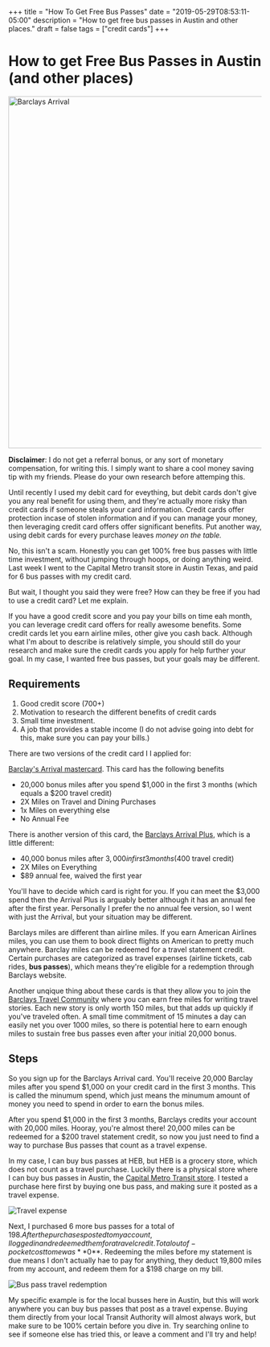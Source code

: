 +++
title = "How To Get Free Bus Passes"
date = "2019-05-29T08:53:11-05:00"
description = "How to get free bus passes in Austin and other places."
draft = false
tags = ["credit cards"]
+++

# How to get Free Bus Passes in Austin (and other places)

<img src="https://i.imgur.com/9raosbX.png" alt="Barclays Arrival" style="width: 700px" />

**Disclaimer**: I do not get a referral bonus, or any sort of monetary compensation, for writing this. I simply want to share a cool money saving tip with my friends. Please do your own research before attemping this.

Until recently I used my debit card for eveything, but debit cards don't give you any real benefit for using them, and they're actually more risky than credit cards if someone steals your card information. Credit cards offer protection incase of stolen information and if you can manage your money, then leveraging credit card offers offer significant benefits. Put another way, using debit cards for every purchase leaves *money on the table.*

No, this isn't a scam. Honestly you can get 100% free bus passes with little time investment, without jumping through hoops, or doing anything weird. Last week I went to the Capital Metro transit store in Austin Texas, and paid for 6 bus passes with my credit card.

But wait, I thought you said they were free? How can they be free if you had to use a credit card? Let me explain.

If you have a good credit score and you pay your bills on time eah month, you can leverage credit card offers for really awesome benefits. Some credit cards let you earn airline miles, other give you cash back. Although what I'm about to describe is relatively simple, you should still do your research and make sure the credit cards you apply for help further your goal. In my case, I wanted free bus passes, but your goals may be different.

## Requirements

1.  Good credit score (700+)
2.  Motivation to research the different benefits of credit cards
3.  Small time investment.
4.  A job that provides a stable income (I do not advise going into debt for this, make sure you can pay your bills.)

There are two versions of the credit card I I applied for:

[Barclay's Arrival mastercard][1]. This card has the following benefits

*   20,000 bonus miles after you spend $1,000 in the first 3 months (which equals a $200 travel credit)
*   2X Miles on Travel and Dining Purchases
*   1x Miles on everything else
*   No Annual Fee

There is another version of this card, the [Barclays Arrival Plus][2], which is a little different:

*   40,000 bonus miles after $3,000 in first 3 months ($400 travel credit)
*   2X Miles on Everything
*   $89 annual fee, waived the first year

You'll have to decide which card is right for you. If you can meet the $3,000 spend then the Arrival Plus is arguably better although it has an annual fee after the first year. Personally I prefer the no annual fee version, so I went with just the Arrival, but your situation may be different.

Barclays miles are different than airline miles. If you earn American Airlines miles, you can use them to book direct flights on American to pretty much anywhere. Barclay miles can be redeemed for a travel statement credit. Certain purchases are categorized as travel expenses (airline tickets, cab rides, **bus passes**), which means they're eligible for a redemption through Barclays website.

Another unqique thing about these cards is that they allow you to join the [Barclays Travel Community][3] where you can earn free miles for writing travel stories. Each new story is only worth 150 miles, but that adds up quickly if you've traveled often. A small time commitment of 15 minutes a day can easily net you over 1000 miles, so there is potential here to earn enough miles to sustain free bus passes even after your initial 20,000 bonus.

## Steps

So you sign up for the Barclays Arrival card. You'll receive 20,000 Barclay miles after you spend $1,000 on your credit card in the first 3 months. This is called the minumum spend, which just means the minumum amount of money you need to spend in order to earn the bonus miles.

After you spend $1,000 in the first 3 months, Barclays credits your account with 20,000 miles. Hooray, you're almost there! 20,000 miles can be redeemed for a $200 travel statement credit, so now you just need to find a way to purchase Bus passes that count as a travel expense.

In my case, I can buy bus passes at HEB, but HEB is a grocery store, which does not count as a travel purchase. Luckily there is a physical store where I can buy bus passes in Austin, the [Capital Metro Transit store][4]. I tested a purchase here first by buying one bus pass, and making sure it posted as a travel expense.

![Travel expense][5]

Next, I purchased 6 more bus passes for a total of $198. After the purchases posted to my account, I logged in and redeemed them for a travel credit. Total out of-pocket cost to me was **$0**. Redeeming the miles before my statement is due means I don't actually hae to pay for anything, they deduct 19,800 miles from my account, and redeem them for a $198 charge on my bill.

![Bus pass travel redemption][6]

My specific example is for the local busses here in Austin, but this will work anywhere you can buy bus passes that post as a travel expense. Buying them directly from your local Transit Authority will almost always work, but make sure to be 100% certain before you dive in. Try searching online to see if someone else has tried this, or leave a comment and I'll try and help!

[1]: https://www.barclaycardarrival.com/arrival-travel/?campaignId=2044&cellNumber=1
[2]: https://www.barclaycardarrival.com/arrival-plus/?campaignId=2043&cellNumber=9
[3]: https://www.barclaycardtravel.com/
[4]: https://www.google.com/maps/place/Capital+Metro/@30.2676883,-97.7474213,16z/data=!4m5!1m2!2m1!1scapital+metro+transit+store!3m1!1s0x0000000000000000:0x8df332980f4b004b
[5]: https://i.imgur.com/uIvQxSG.png
[6]: https://i.imgur.com/hwMHWFI.png